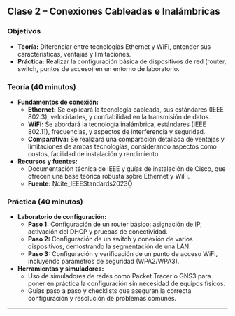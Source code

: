 ## Clase 2 – Conexiones Cableadas e Inalámbricas

### Objetivos 
- **Teoría:** Diferenciar entre tecnologías Ethernet y WiFi, entender sus características, ventajas y limitaciones.
- **Práctica:** Realizar la configuración básica de dispositivos de red (router, switch, puntos de acceso) en un entorno de laboratorio.

### Teoría (40 minutos)
- **Fundamentos de conexión:**  
  - **Ethernet:** Se explicará la tecnología cableada, sus estándares (IEEE 802.3), velocidades, y confiabilidad en la transmisión de datos.  
  - **WiFi:** Se abordará la tecnología inalámbrica, estándares (IEEE 802.11), frecuencias, y aspectos de interferencia y seguridad.  
  - **Comparativa:** Se realizará una comparación detallada de ventajas y limitaciones de ambas tecnologías, considerando aspectos como costos, facilidad de instalación y rendimiento.  
- **Recursos y fuentes:**  
  - Documentación técnica de IEEE y guías de instalación de Cisco, que ofrecen una base teórica robusta sobre Ethernet y WiFi.  
  - **Fuente:** cite_IEEEStandards2023

### Práctica (40 minutos)
- **Laboratorio de configuración:**  
  - **Paso 1:** Configuración de un router básico: asignación de IP, activación del DHCP y pruebas de conectividad.  
  - **Paso 2:** Configuración de un switch y conexión de varios dispositivos, demostrando la segmentación de una LAN.  
  - **Paso 3:** Configuración y verificación de un punto de acceso WiFi, incluyendo parámetros de seguridad (WPA2/WPA3).  
- **Herramientas y simuladores:**  
  - Uso de simuladores de redes como Packet Tracer o GNS3 para poner en práctica la configuración sin necesidad de equipos físicos.  
  - Guías paso a paso y checklists que aseguran la correcta configuración y resolución de problemas comunes.

---
